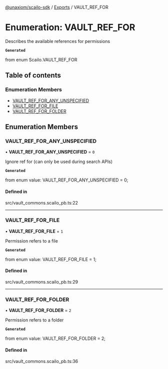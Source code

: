 [@unaxiom/scailo-sdk](../README.md) / [Exports](../modules.md) / VAULT\_REF\_FOR

# Enumeration: VAULT\_REF\_FOR

Describes the available references for permissions

**`Generated`**

from enum Scailo.VAULT_REF_FOR

## Table of contents

### Enumeration Members

- [VAULT\_REF\_FOR\_ANY\_UNSPECIFIED](VAULT_REF_FOR.md#vault_ref_for_any_unspecified)
- [VAULT\_REF\_FOR\_FILE](VAULT_REF_FOR.md#vault_ref_for_file)
- [VAULT\_REF\_FOR\_FOLDER](VAULT_REF_FOR.md#vault_ref_for_folder)

## Enumeration Members

### VAULT\_REF\_FOR\_ANY\_UNSPECIFIED

• **VAULT\_REF\_FOR\_ANY\_UNSPECIFIED** = ``0``

Ignore ref for (can only be used during search APIs)

**`Generated`**

from enum value: VAULT_REF_FOR_ANY_UNSPECIFIED = 0;

#### Defined in

src/vault_commons.scailo_pb.ts:22

___

### VAULT\_REF\_FOR\_FILE

• **VAULT\_REF\_FOR\_FILE** = ``1``

Permission refers to a file

**`Generated`**

from enum value: VAULT_REF_FOR_FILE = 1;

#### Defined in

src/vault_commons.scailo_pb.ts:29

___

### VAULT\_REF\_FOR\_FOLDER

• **VAULT\_REF\_FOR\_FOLDER** = ``2``

Permission refers to a folder

**`Generated`**

from enum value: VAULT_REF_FOR_FOLDER = 2;

#### Defined in

src/vault_commons.scailo_pb.ts:36

